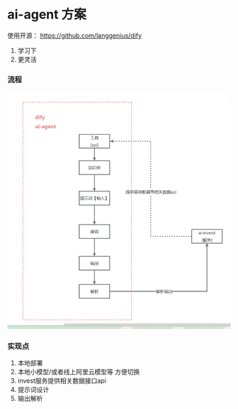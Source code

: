 # ai-agent 方案
使用开源： https://github.com/langgenius/dify
1. 学习下
2. 更灵活

### 流程
![ai-agent接入.png](../img/ai-agent接入.png)



### 实现点
1. 本地部署
2. 本地小模型/或者线上阿里云模型等 方便切换
3. invest服务提供相关数据接口api
4. 提示词设计
5. 输出解析

